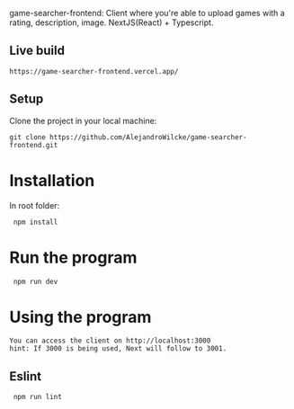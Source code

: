game-searcher-frontend: Client where you're able to upload games with a rating, description, image. NextJS(React) + Typescript.

## Live build
```
https://game-searcher-frontend.vercel.app/
```

## Setup

Clone the project in your local machine:

```
git clone https://github.com/AlejandroWilcke/game-searcher-frontend.git
```

# Installation

In root folder:
```
 npm install
```

# Run the program
```
 npm run dev
```

# Using the program
```
You can access the client on http://localhost:3000
hint: If 3000 is being used, Next will follow to 3001.
```

## Eslint
```
 npm run lint
```